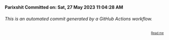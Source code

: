 **Parixshit Committed on: Sat, 27 May 2023 11:04:28 AM** <!-- b91edf98-fef3-4473-8ced-4961ad671e94 -->

###### This is an automated commit generated by a GitHub Actions workflow.

<div align="right"><sub><sup><a href="https://github.com/Parixshit/AutoCommit.git">Read me</a></sup></sub></div>
